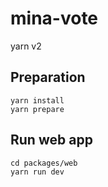 # mina-vote

yarn v2

## Preparation

```
yarn install
yarn prepare
```

## Run web app

```
cd packages/web
yarn run dev
```
